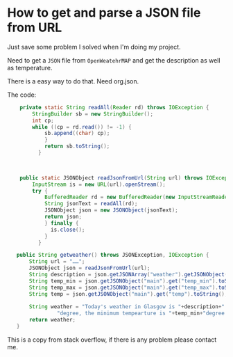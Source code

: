 # How to get and parse a JSON file from URL

Just save some problem I solved when I'm doing my project.

Need to get a `JSON` file from `OpenWeatehrMAP` and get the description as well as temperature.

There is a easy way to do that. Need org.json.

The code:

``` Java
	private static String readAll(Reader rd) throws IOException {
		StringBuilder sb = new StringBuilder();
		int cp;
		while ((cp = rd.read()) != -1) {
			sb.append((char) cp);
			}
			return sb.toString();
		  }
          
```

``` Java

	public static JSONObject readJsonFromUrl(String url) throws IOException, JSONException {
		InputStream is = new URL(url).openStream();
		try {
			BufferedReader rd = new BufferedReader(new InputStreamReader(is, Charset.forName("UTF-8")));
			String jsonText = readAll(rd);
			JSONObject json = new JSONObject(jsonText);
			return json;
			} finally {
		      is.close();
		    }
		  }
 ```
 
 ``` Java
 	public String getweather() throws JSONException, IOException {
		String url = "……";
	    JSONObject json = readJsonFromUrl(url);
	    String description = json.getJSONArray("weather").getJSONObject(0).get("description").toString();
	    String temp_min = json.getJSONObject("main").get("temp_min").toString();
	    String temp_max = json.getJSONObject("main").get("temp_max").toString();
	    String temp = json.getJSONObject("main").get("temp").toString();
	    
	    String weather = "Today's weather in Glasgow is "+description+". The maximum tempearture is "+temp_max+
				 "degree, the minimum tempearture is "+temp_min+"degree and the current tempearture is "+temp+"degree.";
	    return weather;
	}
```

This is a copy from stack overflow, if there is any problem please contact me.
